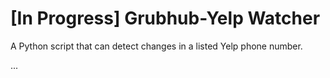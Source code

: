 # [In Progress] Grubhub-Yelp Watcher
A Python script that can detect changes in a listed Yelp phone number.

...
